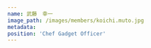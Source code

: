 ```yaml
---
name: 武藤　幸一
image_path: /images/members/koichi.muto.jpg
metadata:
position: 'Chef Gadget Officer'
---
```



